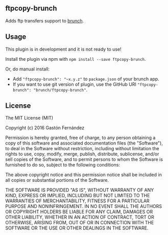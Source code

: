 ## ftpcopy-brunch
Adds ftp transfers support to
[brunch](http://brunch.io).

## Usage

<div class="alert warning">
    This plugin is in development and it is not ready to use!
</div>

Install the plugin via npm with `npm install --save ftpcopy-brunch`.

Or, do manual install:

* Add `"ftpcopy-brunch": "~x.y.z"` to `package.json` of your brunch app.
* If you want to use git version of plugin, use the GitHub URI
`"ftpcopy-brunch": "brunch/ftpcopy-brunch"`.

## License

The MIT License (MIT)

Copyright (c) 2016 Gastón Fernández

Permission is hereby granted, free of charge, to any person obtaining a copy
of this software and associated documentation files (the "Software"), to deal
in the Software without restriction, including without limitation the rights
to use, copy, modify, merge, publish, distribute, sublicense, and/or sell
copies of the Software, and to permit persons to whom the Software is
furnished to do so, subject to the following conditions:

The above copyright notice and this permission notice shall be included in
all copies or substantial portions of the Software.

THE SOFTWARE IS PROVIDED "AS IS", WITHOUT WARRANTY OF ANY KIND, EXPRESS OR
IMPLIED, INCLUDING BUT NOT LIMITED TO THE WARRANTIES OF MERCHANTABILITY,
FITNESS FOR A PARTICULAR PURPOSE AND NONINFRINGEMENT. IN NO EVENT SHALL THE
AUTHORS OR COPYRIGHT HOLDERS BE LIABLE FOR ANY CLAIM, DAMAGES OR OTHER
LIABILITY, WHETHER IN AN ACTION OF CONTRACT, TORT OR OTHERWISE, ARISING FROM,
OUT OF OR IN CONNECTION WITH THE SOFTWARE OR THE USE OR OTHER DEALINGS IN
THE SOFTWARE.
